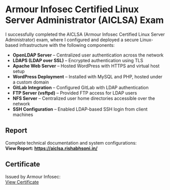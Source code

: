 # Armour Infosec Certified Linux Server Administrator (AICLSA) Exam

I successfully completed the AICLSA (Armour Infosec Certified Linux Server Administrator) exam, where I configured and deployed a secure Linux-based infrastructure with the following components:

- **OpenLDAP Server** – Centralized user authentication across the network
- **LDAPS (LDAP over SSL)** – Encrypted authentication using TLS
- **Apache Web Server** – Hosted WordPress with HTTPS and virtual host setup
- **WordPress Deployment** – Installed with MySQL and PHP, hosted under a custom domain
- **GitLab Integration** – Configured GitLab with LDAP authentication
- **FTP Server (vsftpd)** – Provided FTP access for LDAP users
- **NFS Server** – Centralized user home directories accessible over the network
- **SSH Configuration** – Enabled LDAP-based SSH login from client machines

## Report

Complete technical documentation and system configurations:  
**View Report: [https://aiclsa.rishabhsoni.in/ ](https://aiclsa.rishabhsoni.in/)**

## Certificate

Issued by Armour Infosec:  
[View Certificate](https://certs.armourinfosec.com/aiclsa/rishabh-soni/)
